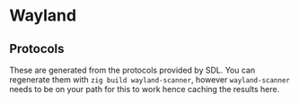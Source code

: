 # Wayland

## Protocols

These are generated from the protocols provided by SDL. You can regenerate them with `zig build wayland-scanner`, however `wayland-scanner` needs to be on your path for this to work hence caching the results here.
